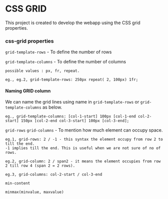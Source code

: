 # CSS GRID

This project is created to develop the webapp using the CSS grid properties.

### css-grid properties

`grid-template-rows` - To define the number of rows

`grid-template-columns` - To define the number of columns

    possible values : px, fr, repeat.

    eg., eg.2, grid-template-rows: 250px repeat( 2, 100px) 1fr;

#### Naming GRID column
We can name the grid lines using name in `grid-template-rows` or `grid-template-columns` as below.

    eg., grid-template-columns: [col-1-start] 100px [col-1-end col-2-start] 150px [col-2-end col-3-start] 100px [col-3-end];
     

`grid-rows` `grid-columns` - To mention how much element can occupy space.

    eg.1, grid-rows: 2 / -1 - this syntax the element occupy from row 2 to till the end.
    -1 implies till the end. This is useful when we are not sure of no of rows.

    eg.2, grid-column: 2 / span2 - it means the element occupies from row 2 till row 4 (span 2 = 2 rows).
        
    eg.3, grid-columns: col-2-start / col-3-end

`min-content`

`minmax(minvalue, maxvalue)`